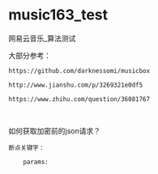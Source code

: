 # music163_test
网易云音乐_算法测试

大部分参考：

	https://github.com/darknessomi/musicbox
	
	http://www.jianshu.com/p/3269321e0df5
	
	https://www.zhihu.com/question/36081767
	
  
	
如何获取加密前的json请求？

	断点关键字：
	
		params:
		
